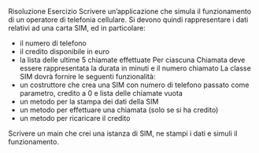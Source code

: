 Risoluzione Esercizio 
Scrivere un’applicazione che simula il funzionamento di un operatore di telefonia cellulare.
Si devono quindi rappresentare i dati relativi ad una carta SIM, ed in particolare:
- il numero di telefono
- il credito disponibile in euro
- la lista delle ultime 5 chiamate effettuate
Per ciascuna Chiamata deve essere rappresentata la durata in minuti e il numero chiamato
La classe SIM dovrà fornire le seguenti funzionalità:
- un costruttore che crea una SIM con numero di telefono passato come parametro, credito a 0 e lista delle
   chiamate vuota
- un metodo per la stampa dei dati della SIM
- un metodo per effettuare una chiamata (solo se si ha credito)
- un metodo per ricaricare il credito

Scrivere un main che crei una istanza di SIM, ne stampi i dati e simuli il funzionamento.
